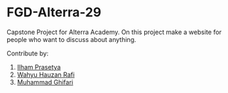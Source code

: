 # FGD-Alterra-29
Capstone Project for Alterra Academy.
On this project make a website for people who want to discuss about anything.

Contribute by: 
1. [Ilham Prasetya](https://github.com/ilse31)
2. [Wahyu Hauzan Rafi](https://github.com/whauzan)
3. [Muhammad Ghifari](https://github.com/Ghynmo)
